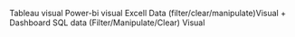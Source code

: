 Tableau visual
Power-bi visual
Excell Data (filter/clear/manipulate)Visual + Dashboard
SQL data (Filter/Manipulate/Clear) Visual
